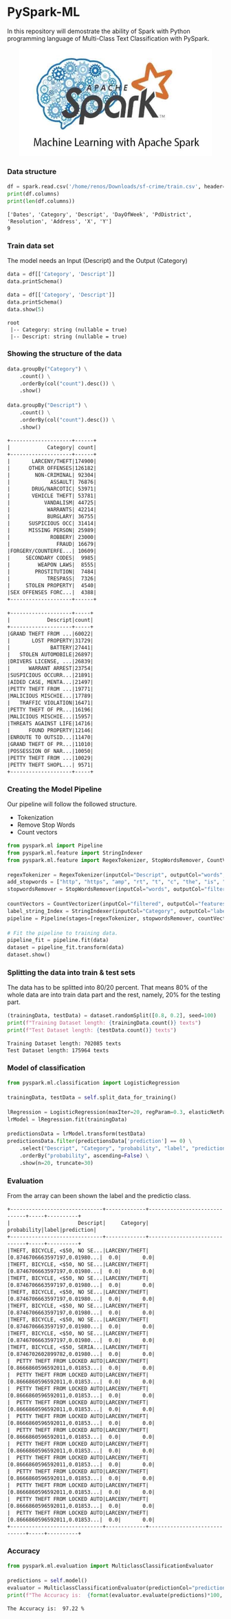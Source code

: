 # PySpark-ML

In this repository will demostrate the ability of Spark with Python programming language of Multi-Class Text Classification with PySpark.

<p align="center"> 
<img src="https://github.com/BardisRenos/PySpark-ML/blob/main/apache-spark-machine-learning.jpg" width="450" height="250" style=centerme>
</p>




### Data structure 

```python
df = spark.read.csv('/home/renos/Downloads/sf-crime/train.csv', header=True, inferSchema=True)
print(df.columns)
print(len(df.columns))
```

```
['Dates', 'Category', 'Descript', 'DayOfWeek', 'PdDistrict', 'Resolution', 'Address', 'X', 'Y']
9
```


### Train data set

The model needs an Input (Descript) and the Output (Category)

```python
data = df[['Category', 'Descript']]
data.printSchema()
```

```python
data = df[['Category', 'Descript']]
data.printSchema()
data.show(5)
```

```
root
 |-- Category: string (nullable = true)
 |-- Descript: string (nullable = true)
```

### Showing the structure of the data

```python
data.groupBy("Category") \
    .count() \
    .orderBy(col("count").desc()) \
    .show()

data.groupBy("Descript") \
    .count() \
    .orderBy(col("count").desc()) \
    .show()
```

```
+--------------------+------+
|            Category| count|
+--------------------+------+
|       LARCENY/THEFT|174900|
|      OTHER OFFENSES|126182|
|        NON-CRIMINAL| 92304|
|             ASSAULT| 76876|
|       DRUG/NARCOTIC| 53971|
|       VEHICLE THEFT| 53781|
|           VANDALISM| 44725|
|            WARRANTS| 42214|
|            BURGLARY| 36755|
|      SUSPICIOUS OCC| 31414|
|      MISSING PERSON| 25989|
|             ROBBERY| 23000|
|               FRAUD| 16679|
|FORGERY/COUNTERFE...| 10609|
|     SECONDARY CODES|  9985|
|         WEAPON LAWS|  8555|
|        PROSTITUTION|  7484|
|            TRESPASS|  7326|
|     STOLEN PROPERTY|  4540|
|SEX OFFENSES FORC...|  4388|
+--------------------+------+

+--------------------+-----+
|            Descript|count|
+--------------------+-----+
|GRAND THEFT FROM ...|60022|
|       LOST PROPERTY|31729|
|             BATTERY|27441|
|   STOLEN AUTOMOBILE|26897|
|DRIVERS LICENSE, ...|26839|
|      WARRANT ARREST|23754|
|SUSPICIOUS OCCURR...|21891|
|AIDED CASE, MENTA...|21497|
|PETTY THEFT FROM ...|19771|
|MALICIOUS MISCHIE...|17789|
|   TRAFFIC VIOLATION|16471|
|PETTY THEFT OF PR...|16196|
|MALICIOUS MISCHIE...|15957|
|THREATS AGAINST LIFE|14716|
|      FOUND PROPERTY|12146|
|ENROUTE TO OUTSID...|11470|
|GRAND THEFT OF PR...|11010|
|POSSESSION OF NAR...|10050|
|PETTY THEFT FROM ...|10029|
|PETTY THEFT SHOPL...| 9571|
+--------------------+-----+
```

### Creating the Model Pipeline

Our pipeline will follow the followed structure.

* Tokenization
* Remove Stop Words
* Count vectors

```python
from pyspark.ml import Pipeline
from pyspark.ml.feature import StringIndexer
from pyspark.ml.feature import RegexTokenizer, StopWordsRemover, CountVectorizer

regexTokenizer = RegexTokenizer(inputCol="Descript", outputCol="words", pattern="\\W")
add_stopwords = ["http", "https", "amp", "rt", "t", "c", "the", "is", "a", "an", "and"]
stopwordsRemover = StopWordsRemover(inputCol="words", outputCol="filtered").setStopWords(add_stopwords)

countVectors = CountVectorizer(inputCol="filtered", outputCol="features", vocabSize=10000, minDF=5)
label_string_Index = StringIndexer(inputCol="Category", outputCol="label")
pipeline = Pipeline(stages=[regexTokenizer, stopwordsRemover, countVectors, label_string_Index])

# Fit the pipeline to training data.
pipeline_fit = pipeline.fit(data)
dataset = pipeline_fit.transform(data)
dataset.show()
```

### Splitting the data into train & test sets

The data has to be splitted into 80/20 percent. That means 80% of the whole data are into train data part and the rest, namely, 20% for the testing part.

```python
(trainingData, testData) = dataset.randomSplit([0.8, 0.2], seed=100)
print(f"Training Dataset length: {trainingData.count()} texts")
print(f"Test Dataset length: {testData.count()} texts")
```
```
Training Dataset length: 702085 texts
Test Dataset length: 175964 texts
```


### Model of classification 

```python
from pyspark.ml.classification import LogisticRegression

trainingData, testData = self.split_data_for_training()

lRegression = LogisticRegression(maxIter=20, regParam=0.3, elasticNetParam=0)
lrModel = lRegression.fit(trainingData)

predictionsData = lrModel.transform(testData)
predictionsData.filter(predictionsData['prediction'] == 0) \
    .select("Descript", "Category", "probability", "label", "prediction") \
    .orderBy("probability", ascending=False) \
    .show(n=20, truncate=30)
```


### Evaluation

From the array can been shown the label and the predictio class. 

```
+------------------------------+-------------+------------------------------+-----+----------+
|                      Descript|     Category|                   probability|label|prediction|
+------------------------------+-------------+------------------------------+-----+----------+
|THEFT, BICYCLE, <$50, NO SE...|LARCENY/THEFT|[0.8746706663597197,0.01980...|  0.0|       0.0|
|THEFT, BICYCLE, <$50, NO SE...|LARCENY/THEFT|[0.8746706663597197,0.01980...|  0.0|       0.0|
|THEFT, BICYCLE, <$50, NO SE...|LARCENY/THEFT|[0.8746706663597197,0.01980...|  0.0|       0.0|
|THEFT, BICYCLE, <$50, NO SE...|LARCENY/THEFT|[0.8746706663597197,0.01980...|  0.0|       0.0|
|THEFT, BICYCLE, <$50, NO SE...|LARCENY/THEFT|[0.8746706663597197,0.01980...|  0.0|       0.0|
|THEFT, BICYCLE, <$50, NO SE...|LARCENY/THEFT|[0.8746706663597197,0.01980...|  0.0|       0.0|
|THEFT, BICYCLE, <$50, NO SE...|LARCENY/THEFT|[0.8746706663597197,0.01980...|  0.0|       0.0|
|THEFT, BICYCLE, <$50, SERIA...|LARCENY/THEFT|[0.8746702602899782,0.01980...|  0.0|       0.0|
|  PETTY THEFT FROM LOCKED AUTO|LARCENY/THEFT|[0.8666860596592011,0.01853...|  0.0|       0.0|
|  PETTY THEFT FROM LOCKED AUTO|LARCENY/THEFT|[0.8666860596592011,0.01853...|  0.0|       0.0|
|  PETTY THEFT FROM LOCKED AUTO|LARCENY/THEFT|[0.8666860596592011,0.01853...|  0.0|       0.0|
|  PETTY THEFT FROM LOCKED AUTO|LARCENY/THEFT|[0.8666860596592011,0.01853...|  0.0|       0.0|
|  PETTY THEFT FROM LOCKED AUTO|LARCENY/THEFT|[0.8666860596592011,0.01853...|  0.0|       0.0|
|  PETTY THEFT FROM LOCKED AUTO|LARCENY/THEFT|[0.8666860596592011,0.01853...|  0.0|       0.0|
|  PETTY THEFT FROM LOCKED AUTO|LARCENY/THEFT|[0.8666860596592011,0.01853...|  0.0|       0.0|
|  PETTY THEFT FROM LOCKED AUTO|LARCENY/THEFT|[0.8666860596592011,0.01853...|  0.0|       0.0|
|  PETTY THEFT FROM LOCKED AUTO|LARCENY/THEFT|[0.8666860596592011,0.01853...|  0.0|       0.0|
|  PETTY THEFT FROM LOCKED AUTO|LARCENY/THEFT|[0.8666860596592011,0.01853...|  0.0|       0.0|
|  PETTY THEFT FROM LOCKED AUTO|LARCENY/THEFT|[0.8666860596592011,0.01853...|  0.0|       0.0|
|  PETTY THEFT FROM LOCKED AUTO|LARCENY/THEFT|[0.8666860596592011,0.01853...|  0.0|       0.0|
+------------------------------+-------------+------------------------------+-----+----------+

```


### Accuracy 

```python
from pyspark.ml.evaluation import MulticlassClassificationEvaluator

predictions = self.model()
evaluator = MulticlassClassificationEvaluator(predictionCol="prediction")
print(f"The Accuracy is:  {format(evaluator.evaluate(predictions)*100, '.2f')} %")
```
```
The Accuracy is:  97.22 %
```

